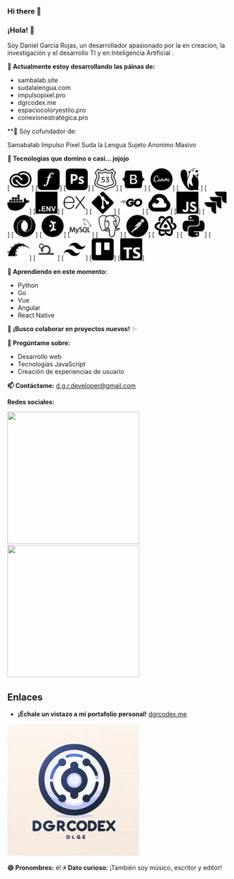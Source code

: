 ### Hi there 👋

<!--
**DGRcodex/dgrcodex** is a ✨ _special_ ✨ repository because its `README.md` (this file) appears on your GitHub profile.

Here are some ideas to get you started:

- 🔭 I’m currently working on sambalab.site sudalalengua.com and impulsopixel.pro
- 🌱 I’m currently learning python, go, vue, angular, and react native.
- 👯 I’m looking to collaborate on 
- 🤔 I’m looking for help with ...
- 💬 Ask me about ...
- 📫 How to reach me: on my personal email: d.g.r.developer@gmai.com 
[![Enlace a Linkedin](https://cdn.jsdelivr.net/npm/simple-icons@latest/icons/linkedin.svg)](https://www.linkedin.com/in/dgrcodex)
[![Enlace a Instagram](https://cdn.jsdelivr.net/npm/simple-icons@latest/icons/instagram.svg)](https://www.instagram.com/d.g.r.codex)
## Enlaces

* [Mi portfolio personal](https://dgrcodex.me)
![Mi imagen](https://raw.githubusercontent.com/DGRcodex/dgrcodex/main/dgrcodexlogo9.webp)](https://dgrcodex.me)



- 😄 Pronouns: he
- ⚡ Fun fact: I am also a musician, writer and editor.
-->


### **¡Hola! 👋**

Soy Daniel García Rojas, un desarrollador apasionado por la en creación, la investigación y el desarrollo TI y en Inteligencia Artificial .

**🔭 Actualmente estoy desarrollando las páinas de:**

* sambalab.site 
* sudalalengua.com
* impulsopixel.pro
* dgrcodex.me
* espaciocoloryestilo.pro
* conexionestratégica.pro 


**🔭 Soy cofundador de:

Samabalab
Impulso Pixel
Suda la Lengua
Sujeto Anonimo Masivo


**🌱 Tecnologias que domino o casi... jojojo**




[<img src="https://raw.githubusercontent.com/DGRcodex/dgrcodex/main/adobecreativecloud.svg" width="50" height="50">]
[<img src="https://raw.githubusercontent.com/DGRcodex/dgrcodex/main/adobefonts.svg" width="50" height="50">]
[<img src="https://raw.githubusercontent.com/DGRcodex/dgrcodex/main/adobephotoshop.svg" width="50" height="50">]
[<img src="https://raw.githubusercontent.com/DGRcodex/dgrcodex/main/amazonroute53.svg" width="50" height="50">]
[<img src="https://raw.githubusercontent.com/DGRcodex/dgrcodex/main/bootstrap.svg" width="50" height="50">]
[<img src="https://raw.githubusercontent.com/DGRcodex/dgrcodex/main/canva.svg" width="50" height="50">]
[<img src="https://raw.githubusercontent.com/DGRcodex/dgrcodex/main/dbeaver.svg" width="50" height="50">]
[<img src="https://raw.githubusercontent.com/DGRcodex/dgrcodex/main/docker.svg" width="50" height="50">]
[<img src="https://raw.githubusercontent.com/DGRcodex/dgrcodex/main/dotenv.svg" width="50" height="50">]
[<img src="https://raw.githubusercontent.com/DGRcodex/dgrcodex/main/express.svg" width="50" height="50">]
[<img src="https://raw.githubusercontent.com/DGRcodex/dgrcodex/main/git.svg" width="50" height="50">]
[<img src="https://raw.githubusercontent.com/DGRcodex/dgrcodex/main/go.svg" width="50" height="50">]
[<img src="https://raw.githubusercontent.com/DGRcodex/dgrcodex/main/googlecloud.svg" width="50" height="50">]
[<img src="https://raw.githubusercontent.com/DGRcodex/dgrcodex/main/javascript.svg" width="50" height="50">]
[<img src="https://raw.githubusercontent.com/DGRcodex/dgrcodex/main/jira.svg" width="50" height="50">]
[<img src="https://raw.githubusercontent.com/DGRcodex/dgrcodex/main/json.svg" width="50" height="50">]
[<img src="https://raw.githubusercontent.com/DGRcodex/dgrcodex/main/mantine.svg" width="50" height="50">]
[<img src="https://raw.githubusercontent.com/DGRcodex/dgrcodex/main/mysql.svg" width="50" height="50">]
[<img src="https://raw.githubusercontent.com/DGRcodex/dgrcodex/main/postgresql.svg" width="50" height="50">]
[<img src="https://raw.githubusercontent.com/DGRcodex/dgrcodex/main/postman.svg" width="50" height="50">]
[<img src="https://raw.githubusercontent.com/DGRcodex/dgrcodex/main/react.svg" width="50" height="50">]
[<img src="https://raw.githubusercontent.com/DGRcodex/dgrcodex/main/python.svg" width="50" height="50">]
[<img src="https://raw.githubusercontent.com/DGRcodex/dgrcodex/main/rubyonrails.svg" width="50" height="50">]
[<img src="https://raw.githubusercontent.com/DGRcodex/dgrcodex/main/scrum.svg" width="50" height="50">]
[<img src="https://raw.githubusercontent.com/DGRcodex/dgrcodex/main/tailwindcss.svg" width="50" height="50">]
[<img src="https://raw.githubusercontent.com/DGRcodex/dgrcodex/main/trello.svg" width="50" height="50">]
[<img src="https://raw.githubusercontent.com/DGRcodex/dgrcodex/main/typescript.svg" width="50" height="50">]


**🌱 Aprendiendo en este momento:**

* Python
* Go
* Vue
* Angular
* React Native

**👯 ¡Busco colaborar en proyectos nuevos!** ✨

**💬 Pregúntame sobre:**

* Desarrollo web
* Tecnologías JavaScript 
* Creación de experiencias de usuario

**📫 Contáctame:** d.g.r.developer@gmail.com 

**Redes sociales:**

[<img src="https://cdn.jsdelivr.net/npm/simple-icons@latest/icons/linkedin.svg" width="300" height="300">](https://www.linkedin.com/in/dgrcodex) [<img src="https://cdn.jsdelivr.net/npm/simple-icons@latest/icons/instagram.svg" width="300" height="300">](https://www.instagram.com/d.g.r.codex)




## **Enlaces**

* **¡Échale un vistazo a mi portafolio personal!** [dgrcodex.me](https://dgrcodex.me)

[<img src="https://raw.githubusercontent.com/DGRcodex/dgrcodex/main/dgrcodexlogo9.webp" width="300" heigth="300">](https://dgrcodex.me)


**😄 Pronombres:** él
**⚡ Dato curioso:** ¡También soy músico, escritor y editor! 

